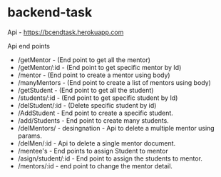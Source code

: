 # backend-task
Api -  https://bcendtask.herokuapp.com

Api end points

* /getMentor - (End point to get all the mentor)
* /getMentor/:id - (End point to get specific mentor by Id)
* /mentor - (End point to create a mentor using body)
* /manyMentors - (End point to create a list of mentors using body)
* /getStudent - (End point to get all the student)
* /students/:id - (End point to get specific student by Id)
* /delStudent/:id  - (Delete specific student by id)
* /AddStudent - End point to create a specific student.
* /add/Students - End point to create many students.
* /delMentors/ - desingnation - Api to delete a multiple mentor using params.
* /delMen/:id - Api to delete a single mentor document.
* /mentee's  - End points to assign Student to mentor 
* /asign/student/:id - End point to assign the students to mentor.
* /mentors/:id - end point to change the mentor detail.
